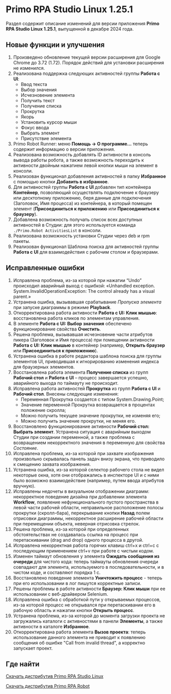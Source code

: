 # Primo RPA Studio Linux 1.25.1

Раздел содержит описание изменений для версии приложения **Primo RPA Studio Linux 1.25.1**, выпущенной в декабре 2024 года. 

## Новые функции и улучшения

1. Произведено обновление текущей версии расширения для Google Chrome до 3.72 (1.72). Порядок действий для установки расширения не изменился. 
1. Реализована поддержка следующих активностей группы **Работа с UI**:
   * Ввод текста
   * Выбор значения
   * Исчезновение элемента
   * Получить текст
   * Получение списка
   * Прокрутка
   * Якорь
   * Установить курсор мыши
   * Фокус ввода
   * Выбрать элемент
   * Присутствие элемента
1. Primo Robot Runner: меню **Помощь -> О программе…** теперь содержит информацию о версии приложения.
1. Реализована возможность добавлять ID активности в консоль вывода работы робота, а также возможность переходить к активности двойным нажатием левой кнопки мыши на элемент в консоли.
1. Реализован функционал добавления активностей в папку **Избранное** с помощью кнопки **Добавить в избранное**.
1. Для активностей группы **Работа с UI** добавлен тип контейнера **Контейнер**, позволяющий осуществлять подключение к браузеру или десктопному приложению, беря данные для подключения (Заголовок, Имя процесса) из контейнера, в который помещен элемент (**Присоединиться к приложению** или **Присоединиться к браузеру**).
1. Добавлена возможность получать список всех доступных активностей в Студии: для этого используется команда `./Primo.Robot ActivitiesList` в консоли.
1. Реализована возможность установки Студии через deb и rpm пакеты.
1. Реализован функционал Шаблона поиска для активностей группы **Работа с UI** для взаимодействия с рабочим столом и браузерами. 


## Исправленные ошибки 

1. Исправлена проблема, из-за которой при нажатии “Undo” происходил аварийный выход с ошибкой: «Unhandled exception. System.InvalidOperationException: The control already has a visual parent.»
1. Устранена ошибка, вызывавшая срабатывание *Пропуска элемента* при запуске диаграммы в режиме **Playback**.
1. Откорректирована работа активности **Работа с UI: Клик мышью**: восстановлена работа кликов по элементам управления.
1. В элементе **Работа с UI: Выбор значения** обеспечено функционирование свойства **Очистить**.
1. Решена проблема, вызывавшая исчезновение части атрибутов пикера (Заголовок и Имя процесса) при помещении активности **Работа с UI: Клик мышью** в контейнер (например, **Открыть браузер** или **Присоединиться к приложению**).
1. Устранена ошибка в работе редактора шаблона поиска для группы элементов UI, приводившая к игнорированию изменения индекса для браузерных элементов.
1. Восстановлена работа элемента **Получение списка** из групп **Рабочий стол** и **Работа с UI** – процесс завершается успешно, аварийного выхода по таймауту не происходит.
1. Исправлена работа активностей **Прокрутка** из групп **Работа с UI** и **Рабочий стол**. Внесены следующие изменения:
    * Переменная Прокрутка создается с типом System.Drawing.Point;
    * Значение переменной Прокрутка возвращается в процентах положение скролла;
    * Можно получить текущее значение прокрутки, не изменяя его;
    * Можно получить значение прокрутки, не меняя его.
1. Восстановлено функционирование активности **Рабочий стол: Выбрать элемент**. Устранена ситуация с аварийным выходом Студии при создании переменной, а также проблема с возвращением некорректного значения в переменную для свойства *Состояние*.
1. Исправлена проблема, из-за которой при захвате изображения произвольно скрывалась панель задач внизу экрана, что приводило к смещению захвата изображения.
1. Устранена ошибка, из-за которой селектор рабочего стола не видел некоторые окна, хотя они отображались в инспекторе UI и с ними было возможно взаимодействие (например, путем ввода атрибутов вручную).
1. Исправлены недочеты в визуальном отображении диаграмм: некорректное поведение дизайна при добавлении элемента **Workflow**, появление нефункционального пустого пространства в левой части рабочей области, неправильное расположение полосы прокрутки (скролл-бара), перекрывание кнопки **Назад** полем отрисовки диаграммы, некорректное расширение рабочей области при перемещении объекта, неверная отрисовка стрелок.
1. Решена проблема, из-за которой при определенных обстоятельствах не создавалась ссылка на процесс при перетаскивании (drag and drop) одного процесса в другой.
1. Исправлена некорректная работа горячих клавиш ctrl+x и ctrl+c с последующим применением ctrl+v при работе с чистым кодом.
1. Изменен таймаут обновления у элемента **Ожидать сообщения из очереди** для чистого кода: теперь таймауты обновления очереди совпадают для элемента, используемого в последовательности, и в чистом коде, и составляют порядка 1 с.
1. Восстановлено поведение элемента **Уничтожить процесс** - теперь при его использовании в лог пишутся корректные записи.
1. Решены проблемы в работе активности **Браузер: Клик мыши** при ее использовании с веб-драйвером Selenium.
1. Исправлена ошибка с обработкой пути у открываемых процессов, из-за которой процесс не открывался при перетаскивании его в рабочую область и нажатии кнопки **Открыть процесс**.
1. Устранена проблема, из-за которой до момента загрузки проекта не загружались каталоги с активностями в панели **Элементы**, а также активности в каталоге **Избранное**.
1. Откорректирована работа элемента **Вызов проекта**: теперь использование данного элемента не приводит к появлению сообщения об ошибке "Call from invalid thread", а корректно запускает проект.




## Где найти 

[Скачать дистрибутив Primo RPA Studio Linux](https://disk.primo-rpa.ru/index.php/s/t9BHBjR6PP06Yax?path=%2FRelease%2FStudio)

[Скачать дистрибутив Primo RPA Robot](https://disk.primo-rpa.ru/index.php/s/t9BHBjR6PP06Yax?path=%2FRelease%2FRobot)
